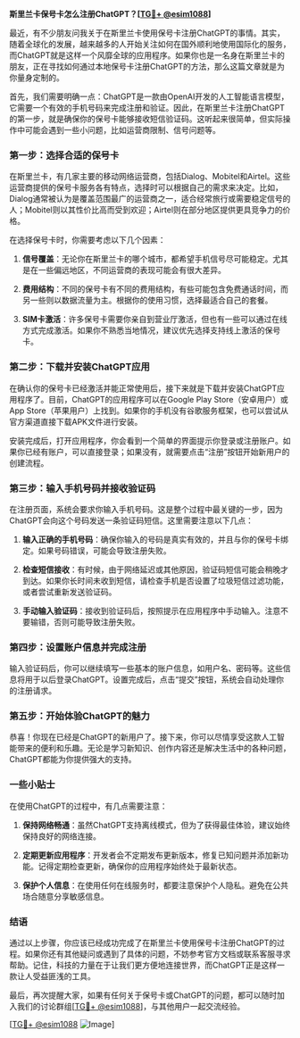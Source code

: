 **斯里兰卡保号卡怎么注册ChatGPT？[[TG💪+ @esim1088](https://t.me/s/esim1088)]**

最近，有不少朋友问我关于在斯里兰卡使用保号卡注册ChatGPT的事情。其实，随着全球化的发展，越来越多的人开始关注如何在国外顺利地使用国际化的服务，而ChatGPT就是这样一个风靡全球的应用程序。如果你也是一名身在斯里兰卡的朋友，正在寻找如何通过本地保号卡注册ChatGPT的方法，那么这篇文章就是为你量身定制的。

首先，我们需要明确一点：ChatGPT是一款由OpenAI开发的人工智能语言模型，它需要一个有效的手机号码来完成注册和验证。因此，在斯里兰卡注册ChatGPT的第一步，就是确保你的保号卡能够接收短信验证码。这听起来很简单，但实际操作中可能会遇到一些小问题，比如运营商限制、信号问题等。

### **第一步：选择合适的保号卡**

在斯里兰卡，有几家主要的移动网络运营商，包括Dialog、Mobitel和Airtel。这些运营商提供的保号卡服务各有特点，选择时可以根据自己的需求来决定。比如，Dialog通常被认为是覆盖范围最广的运营商之一，适合经常旅行或需要稳定信号的人；Mobitel则以其性价比高而受到欢迎；Airtel则在部分地区提供更具竞争力的价格。

在选择保号卡时，你需要考虑以下几个因素：

1. **信号覆盖**：无论你在斯里兰卡的哪个城市，都希望手机信号尽可能稳定。尤其是在一些偏远地区，不同运营商的表现可能会有很大差异。
   
2. **费用结构**：不同的保号卡有不同的费用结构，有些可能包含免费通话时间，而另一些则以数据流量为主。根据你的使用习惯，选择最适合自己的套餐。

3. **SIM卡激活**：许多保号卡需要你亲自到营业厅激活，但也有一些可以通过在线方式完成激活。如果你不熟悉当地情况，建议优先选择支持线上激活的保号卡。

### **第二步：下载并安装ChatGPT应用**

在确认你的保号卡已经激活并能正常使用后，接下来就是下载并安装ChatGPT应用程序了。目前，ChatGPT的应用程序可以在Google Play Store（安卓用户）或App Store（苹果用户）上找到。如果你的手机没有谷歌服务框架，也可以尝试从官方渠道直接下载APK文件进行安装。

安装完成后，打开应用程序，你会看到一个简单的界面提示你登录或注册账户。如果你已经有账户，可以直接登录；如果没有，就需要点击“注册”按钮开始新用户的创建流程。

### **第三步：输入手机号码并接收验证码**

在注册页面，系统会要求你输入手机号码。这是整个过程中最关键的一步，因为ChatGPT会向这个号码发送一条验证码短信。这里需要注意以下几点：

1. **输入正确的手机号码**：确保你输入的号码是真实有效的，并且与你的保号卡绑定。如果号码错误，可能会导致注册失败。
   
2. **检查短信接收**：有时候，由于网络延迟或其他原因，验证码短信可能会稍晚才到达。如果你长时间未收到短信，请检查手机是否设置了垃圾短信过滤功能，或者尝试重新发送验证码。

3. **手动输入验证码**：接收到验证码后，按照提示在应用程序中手动输入。注意不要输错，否则可能导致注册失败。

### **第四步：设置账户信息并完成注册**

输入验证码后，你可以继续填写一些基本的账户信息，如用户名、密码等。这些信息将用于以后登录ChatGPT。设置完成后，点击“提交”按钮，系统会自动处理你的注册请求。

### **第五步：开始体验ChatGPT的魅力**

恭喜！你现在已经是ChatGPT的新用户了。接下来，你可以尽情享受这款人工智能带来的便利和乐趣。无论是学习新知识、创作内容还是解决生活中的各种问题，ChatGPT都能为你提供强大的支持。

### **一些小贴士**

在使用ChatGPT的过程中，有几点需要注意：

1. **保持网络畅通**：虽然ChatGPT支持离线模式，但为了获得最佳体验，建议始终保持良好的网络连接。
   
2. **定期更新应用程序**：开发者会不定期发布更新版本，修复已知问题并添加新功能。记得定期检查更新，确保你的应用程序始终处于最新状态。

3. **保护个人信息**：在使用任何在线服务时，都要注意保护个人隐私。避免在公共场合随意分享敏感信息。

### **结语**

通过以上步骤，你应该已经成功完成了在斯里兰卡使用保号卡注册ChatGPT的过程。如果你还有其他疑问或遇到了具体的问题，不妨参考官方文档或联系客服寻求帮助。记住，科技的力量在于让我们更方便地连接世界，而ChatGPT正是这样一款让人受益匪浅的工具。

最后，再次提醒大家，如果有任何关于保号卡或ChatGPT的问题，都可以随时加入我们的讨论群组[[TG💪+ @esim1088](https://t.me/s/esim1088)]，与其他用户一起交流经验。

[[TG💪+ @esim1088](https://t.me/s/esim1088) ![Image](https://i.postimg.cc/4NQfJmqS/Snipaste-2025-05-13-00-14-12.png)]